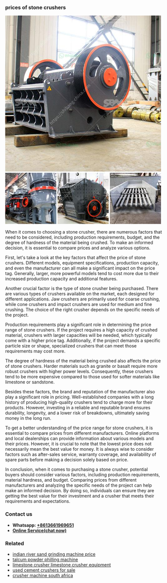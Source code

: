 <h3>prices of stone crushers</h3><img src='1703042338.jpg' alt=''><p>When it comes to choosing a stone crusher, there are numerous factors that need to be considered, including production requirements, budget, and the degree of hardness of the material being crushed. To make an informed decision, it is essential to compare prices and analyze various options.</p><p>First, let's take a look at the key factors that affect the price of stone crushers. Different models, equipment specifications, production capacity, and even the manufacturer can all make a significant impact on the price tag. Generally, larger, more powerful models tend to cost more due to their increased production capacity and additional features.</p><p>Another crucial factor is the type of stone crusher being purchased. There are various types of crushers available on the market, each designed for different applications. Jaw crushers are primarily used for coarse crushing, while cone crushers and impact crushers are used for medium and fine crushing. The choice of the right crusher depends on the specific needs of the project.</p><p>Production requirements play a significant role in determining the price range of stone crushers. If the project requires a high capacity of crushed material, crushers with larger capacities will be needed, which typically come with a higher price tag. Additionally, if the project demands a specific particle size or shape, specialized crushers that can meet those requirements may cost more.</p><p>The degree of hardness of the material being crushed also affects the price of stone crushers. Harder materials such as granite or basalt require more robust crushers with higher power levels. Consequently, these crushers tend to be more expensive compared to those used for softer materials like limestone or sandstone.</p><p>Besides these factors, the brand and reputation of the manufacturer also play a significant role in pricing. Well-established companies with a long history of producing high-quality crushers tend to charge more for their products. However, investing in a reliable and reputable brand ensures durability, longevity, and a lower risk of breakdowns, ultimately saving money in the long run.</p><p>To get a better understanding of the price range for stone crushers, it is essential to compare prices from different manufacturers. Online platforms and local dealerships can provide information about various models and their prices. However, it is crucial to note that the lowest price does not necessarily mean the best value for money. It is always wise to consider factors such as after-sales service, warranty coverage, and availability of spare parts before making a decision solely based on price.</p><p>In conclusion, when it comes to purchasing a stone crusher, potential buyers should consider various factors, including production requirements, material hardness, and budget. Comparing prices from different manufacturers and analyzing the specific needs of the project can help make an informed decision. By doing so, individuals can ensure they are getting the best value for their investment and a crusher that meets their requirements and expectations.</p><h3>Contact us</h3><ul><li><strong>Whatsapp:&nbsp;<a href="https://wa.me/8613661969651">+8613661969651</a></strong></li><li><a href="https://swt.shibang-china.com/?git&amp;zhl&amp;prices of stone crushers"><strong>Online Service(chat now)</strong></a></li></ul><h3>Related</h3><ul><li><a href='indian river sand grinding machine price.md'>indian river sand grinding machine price</a></li><li><a href='talcum powder philling machine.md'>talcum powder philling machine</a></li><li><a href='limestone crusher limestone crusher equipment.md'>limestone crusher limestone crusher equipment</a></li><li><a href='used cement crushers for sale.md'>used cement crushers for sale</a></li><li><a href='crusher machine south africa.md'>crusher machine south africa</a></li></ul>